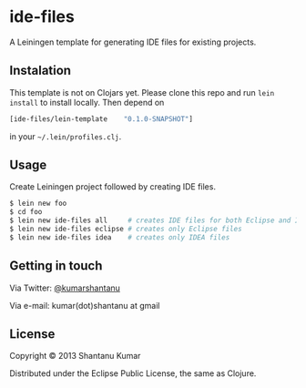 # ide-files

A Leiningen template for generating IDE files for existing projects.

## Instalation

This template is not on Clojars yet. Please clone this repo and run
`lein install` to install locally. Then depend on

``` clojure
[ide-files/lein-template    "0.1.0-SNAPSHOT"]
```

in your `~/.lein/profiles.clj`.

## Usage

Create Leiningen project followed by creating IDE files.

```bash
$ lein new foo
$ cd foo
$ lein new ide-files all     # creates IDE files for both Eclipse and IDEA
$ lein new ide-files eclipse # creates only Eclipse files
$ lein new ide-files idea    # creates only IDEA files
```

## Getting in touch

Via Twitter: [@kumarshantanu](https://twitter.com/kumarshantanu)

Via e-mail: kumar(dot)shantanu at gmail

## License

Copyright © 2013 Shantanu Kumar

Distributed under the Eclipse Public License, the same as Clojure.
